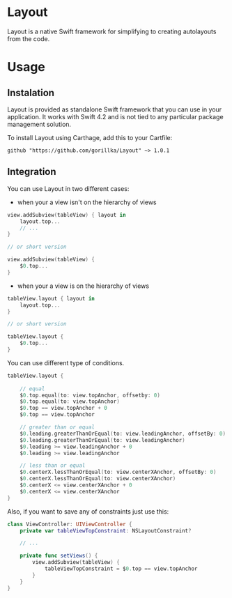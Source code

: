 # Layout

Layout is a native Swift framework for simplifying to creating autolayouts from the code.

# Usage
## Instalation

Layout is provided as standalone Swift framework that you can use in your application. It works with Swift 4.2 and is not tied to any particular package management solution.

To install Layout using Carthage, add this to your Cartfile:
```
github "https://github.com/gorillka/Layout" ~> 1.0.1
```

## Integration

You can use Layout in two different cases:

- when your a view isn't on the hierarchy of views

```swift
view.addSubview(tableView) { layout in 
    layout.top...
    // ...
}

// or short version

view.addSubview(tableView) {
    $0.top...
}
```

- when your a view is on the hierarchy of views

```swift
tableView.layout { layout in
    layout.top...
}

// or short version

tableView.layout {
    $0.top...
}
```

You can use different type of conditions.

```swift
tableView.layout {
    
    // equal
    $0.top.equal(to: view.topAnchor, offsetby: 0)
    $0.top.equal(to: view.topAnchor)
    $0.top == view.topAnchor + 0
    $0.top == view.topAnchor

    // greater than or equal
    $0.leading.greaterThanOrEqual(to: view.leadingAnchor, offsetBy: 0)
    $0.leading.greaterThanOrEqual(to: view.leadingAnchor)
    $0.leading >= view.leadingAnchor + 0
    $0.leading >= view.leadingAnchor

    // less than or equal
    $0.centerX.lessThanOrEqual(to: view.centerXAnchor, offsetBy: 0)
    $0.centerX.lessThanOrEqual(to: view.centerXAnchor)
    $0.centerX <= view.centerXAnchor + 0
    $0.centerX <= view.centerXAnchor
}
```

Also, if you want to save any of constraints just use this:

```swift
class ViewController: UIViewController {
    private var tableViewTopConstraint: NSLayoutConstraint?

    // ...

    private func setViews() {
        view.addSubview(tableView) {
            tableViewTopConstraint = $0.top == view.topAnchor
        }
    }
}
```
